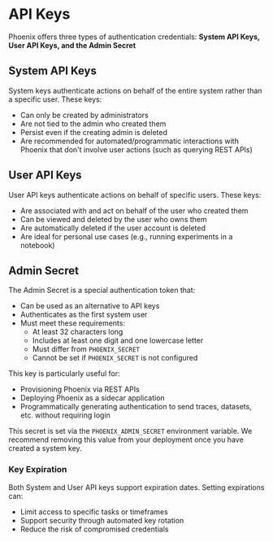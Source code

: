 # API Keys

Phoenix offers three types of authentication credentials: **System API Keys, User API Keys, and the Admin Secret**

## System API Keys

System keys authenticate actions on behalf of the entire system rather than a specific user. These keys:

* Can only be created by administrators
* Are not tied to the admin who created them
* Persist even if the creating admin is deleted
* Are recommended for automated/programmatic interactions with Phoenix that don't involve user actions (such as querying REST APIs)

## User API Keys

User API keys authenticate actions on behalf of specific users. These keys:

* Are associated with and act on behalf of the user who created them
* Can be viewed and deleted by the user who owns them
* Are automatically deleted if the user account is deleted
* Are ideal for personal use cases (e.g., running experiments in a notebook)

## Admin Secret

The Admin Secret is a special authentication token that:

* Can be used as an alternative to API keys
* Authenticates as the first system user
* Must meet these requirements:
  * At least 32 characters long
  * Includes at least one digit and one lowercase letter
  * Must differ from `PHOENIX_SECRET`
  * Cannot be set if `PHOENIX_SECRET` is not configured

This key is particularly useful for:

* Provisioning Phoenix via REST APIs
* Deploying Phoenix as a sidecar application
* Programmatically generating authentication to send traces, datasets, etc. without requiring login

This secret is set via the `PHOENIX_ADMIN_SECRET` environment variable. We recommend removing this value from your deployment once you have created a system key.

### Key Expiration

Both System and User API keys support expiration dates. Setting expirations can:

* Limit access to specific tasks or timeframes
* Support security through automated key rotation
* Reduce the risk of compromised credentials
